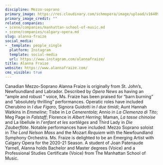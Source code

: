 ```yaml
---
discipline: Mezzo-soprano
primary_image: https://res.cloudinary.com/schmopera/image/upload/v1640983322/media/2021/12/AlannaFraize_yogi9y.png
primary_image_credit: ""
related_companies:
- scene/companies/manhattan-school-of-music.md
- scene/companies/calgary-opera.md
slug: alanna-fraize
social_media:
- _template: people_single
  platform: Instagram
  template: social-media
  url: https://www.instagram.com/alannafraize/
title: Alanna Fraize
website: https://www.alannafraize.com/
cms_visible: true
---
```

Canadian Mezzo-Soprano Alanna Fraize is originally from St. John’s, Newfoundland and Labrador. Described by _Opera News_ as having an “ample and robust ” voice, Ms. Fraize has been praised for “barn burning” and “absolutely thrilling” performances. Operatic roles have included Cherubino in _I due Figaro_, Signora Guidotti in _I due timidi_; Aunt Hannah Watkins in _Emmeline_; Tisbe in _La Cenerentola_; Annio in _La Clemenza di Tito_; Meg Page in _Falstaff_; Florence in _Albert Herring_; Maman, _La tasse chinoise_ and La libellule in _l'enfant et les sortilèges_ and Third Lady in _Die Zauberflöte_. Notable performances have included: Mezzo Soprano soloist in _The Lord Nelson Mass_ and the Mozart _Requiem_ with the Newfoundland Symphony Orchestra. Ms. Fraize is delighted to be an Emerging Artist with Calgary Opera for the 2020-21 Season. A student of Joan Patenaude Yarnell, Alanna holds Bachelor and Master degrees (Voice) and a Professional Studies Certificate (Voice) from The Manhattan School of Music.
